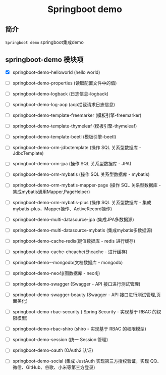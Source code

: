 <h1 align="center">Springboot demo</h1>

## 简介

`Springboot demo` springboot集成demo

## springboot-demo 模块项 

- [X] springboot-demo-helloworld (hello world)
- [ ] springboot-demo-properties (读取配置文件中的值)
- [ ] springboot-demo-logback (日志信息-logback)
- [ ] springboot-demo-log-aop (aop拦截请求日志信息)
- [ ] springboot-demo-template-freemarker (模板引擎-freemarker)
- [ ] springboot-demo-template-thymeleaf (模板引擎-thymeleaf)
- [ ] springboot-demo-template-beetl (模板引擎-beetl)
- [ ] springboot-demo-orm-jdbctemplate (操作 SQL 关系型数据库 - JdbcTemplate)
- [ ] springboot-demo-orm-jpa (操作 SQL 关系型数据库 - JPA)
- [ ] springboot-demo-orm-mybatis (操作 SQL 关系型数据库 - mybatis)
- [ ] springboot-demo-orm-mybatis-mapper-page (操作 SQL 关系型数据库 - 集成mybatis通用Mapper,PageHelper)
- [ ] springboot-demo-orm-mybatis-plus (操作 SQL 关系型数据库 - 集成mybatis-plus，Mapper操作、ActiveRecord操作)
- [ ] springboot-demo-multi-datasource-jpa (集成JPA多数据源)
- [ ] springboot-demo-multi-datasource-mybatis (集成mybatis多数据源)
- [ ] springboot-demo-cache-redis(键值数据库 - redis 进行缓存)
- [ ] springboot-demo-cache-ehcache(Ehcache - 进行缓存)
- [ ] springboot-demo--mongodb(文档数据库 - mongodb)
- [ ] springboot-demo-neo4j(图数据库 - neo4j)
- [ ] springboot-demo-swagger (Swagger - API 接口进行测试管理)
- [ ] springboot-demo-swagger-beauty (Swagger - API 接口进行测试管理,页面美化)
- [ ] springboot-demo-rbac-security ( Spring Security - 实现基于 RBAC 的权限模型)
- [ ] springboot-demo-rbac-shiro (shiro - 实现基于 RBAC 的权限模型)
- [ ] springboot-demo-session (统一 Session 管理)
- [ ] springboot-demo-oauth (OAuth2 认证)
- [ ] springboot-demo-social (集成 JustAuth 实现第三方授权验证，实现 QQ、微信、GitHub、谷歌、小米等第三方登录)




